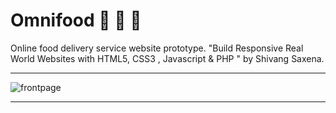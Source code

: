# Omnifood :hamburger: :fries: :pizza:
Online food delivery service website prototype. "Build Responsive Real World Websites with HTML5, CSS3 , Javascript & PHP " by Shivang Saxena.

---

![frontpage](https://i.imgur.com/LudB51c.png)

---
